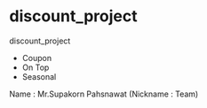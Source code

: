# discount_project
discount_project

- Coupon
- On Top
- Seasonal


Name : Mr.Supakorn Pahsnawat (Nickname : Team)
